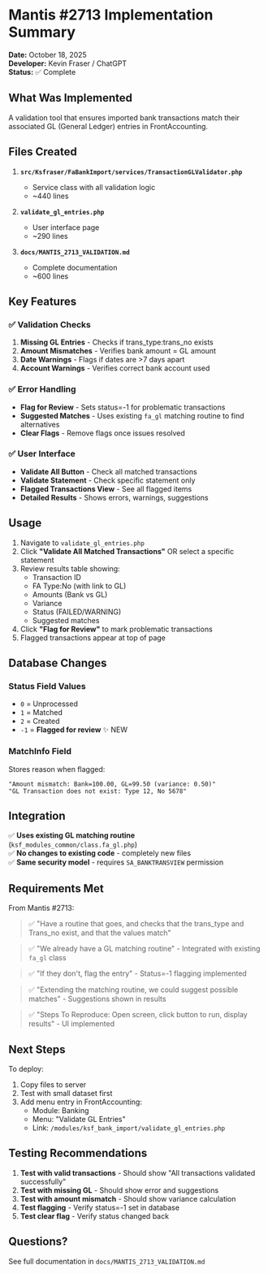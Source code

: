 # Mantis #2713 Implementation Summary

**Date:** October 18, 2025  
**Developer:** Kevin Fraser / ChatGPT  
**Status:** ✅ Complete

## What Was Implemented

A validation tool that ensures imported bank transactions match their associated GL (General Ledger) entries in FrontAccounting.

## Files Created

1. **`src/Ksfraser/FaBankImport/services/TransactionGLValidator.php`**
   - Service class with all validation logic
   - ~440 lines

2. **`validate_gl_entries.php`**
   - User interface page
   - ~290 lines

3. **`docs/MANTIS_2713_VALIDATION.md`**
   - Complete documentation
   - ~600 lines

## Key Features

### ✅ Validation Checks

1. **Missing GL Entries** - Checks if trans_type:trans_no exists
2. **Amount Mismatches** - Verifies bank amount = GL amount
3. **Date Warnings** - Flags if dates are >7 days apart
4. **Account Warnings** - Verifies correct bank account used

### ✅ Error Handling

- **Flag for Review** - Sets status=-1 for problematic transactions
- **Suggested Matches** - Uses existing `fa_gl` matching routine to find alternatives
- **Clear Flags** - Remove flags once issues resolved

### ✅ User Interface

- **Validate All Button** - Check all matched transactions
- **Validate Statement** - Check specific statement only
- **Flagged Transactions View** - See all flagged items
- **Detailed Results** - Shows errors, warnings, suggestions

## Usage

1. Navigate to `validate_gl_entries.php`
2. Click **"Validate All Matched Transactions"** OR select a specific statement
3. Review results table showing:
   - Transaction ID
   - FA Type:No (with link to GL)
   - Amounts (Bank vs GL)
   - Variance
   - Status (FAILED/WARNING)
   - Suggested matches
4. Click **"Flag for Review"** to mark problematic transactions
5. Flagged transactions appear at top of page

## Database Changes

### Status Field Values

- `0` = Unprocessed
- `1` = Matched
- `2` = Created
- `-1` = **Flagged for review** ✨ NEW

### MatchInfo Field

Stores reason when flagged:
```
"Amount mismatch: Bank=100.00, GL=99.50 (variance: 0.50)"
"GL Transaction does not exist: Type 12, No 5678"
```

## Integration

✅ **Uses existing GL matching routine** (`ksf_modules_common/class.fa_gl.php`)  
✅ **No changes to existing code** - completely new files  
✅ **Same security model** - requires `SA_BANKTRANSVIEW` permission

## Requirements Met

From Mantis #2713:

> ✅ "Have a routine that goes, and checks that the trans_type and Trans_no exist, and that the values match"

> ✅ "We already have a GL matching routine" - Integrated with existing `fa_gl` class

> ✅ "If they don't, flag the entry" - Status=-1 flagging implemented

> ✅ "Extending the matching routine, we could suggest possible matches" - Suggestions shown in results

> ✅ "Steps To Reproduce: Open screen, click button to run, display results" - UI implemented

## Next Steps

To deploy:

1. Copy files to server
2. Test with small dataset first
3. Add menu entry in FrontAccounting:
   - Module: Banking
   - Menu: "Validate GL Entries"
   - Link: `/modules/ksf_bank_import/validate_gl_entries.php`

## Testing Recommendations

1. **Test with valid transactions** - Should show "All transactions validated successfully"
2. **Test with missing GL** - Should show error and suggestions
3. **Test with amount mismatch** - Should show variance calculation
4. **Test flagging** - Verify status=-1 set in database
5. **Test clear flag** - Verify status changed back

## Questions?

See full documentation in `docs/MANTIS_2713_VALIDATION.md`
